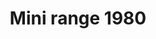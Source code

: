 ---
    title: Mini range 1980
    slug: Mini-range-1980
    description:
    code: Mini-range-1980
    image: https://cmdiy-archive.s3.us-east-1.amazonaws.com/adverts/images/Mini+range+1980.jpeg
    download: https://cmdiy-archive.s3.us-east-1.amazonaws.com/adverts/documents/Mini+range+1980.pdf
---